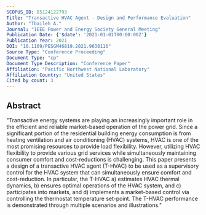 ```yaml
---
SCOPUS_ID: 85124122793
Title: "Transactive HVAC Agent - Design and Performance Evaluation"
Author: "Tbaileh A."
Journal: "IEEE Power and Energy Society General Meeting"
Publication Date: {'$date': '2021-01-01T00:00:00Z'}
Publication Year: 2021
DOI: "10.1109/PESGM46819.2021.9638116"
Source Type: "Conference Proceeding"
Document Type: "cp"
Document Type Description: "Conference Paper"
Affiliation: "Pacific Northwest National Laboratory"
Affiliation Country: "United States"
Cited by count: 3
---
```


## Abstract
"Transactive energy systems are playing an increasingly important role in the efficient and reliable market-based operation of the power grid. Since a significant portion of the residential building energy consumption is from heating ventilation and air conditioning (HVAC) systems, HVAC is one of the most promising resources to provide load flexibility. However, utilizing HVAC flexibility to provide various grid services while simultaneously maintaining consumer comfort and cost-reductions is challenging. This paper presents a design of a transactive HVAC agent (T-HVAC) to be used as a supervisory control for the HVAC system that can simultaneously ensure comfort and cost-reduction. In particular, the T-HVAC a) estimates HVAC thermal dynamics, b) ensures optimal operations of the HVAC system, and c) participates into markets, and d) implements a market-based control via controlling the thermostat temperature set-point. The T-HVAC performance is demonstrated through multiple scenarios and illustrations."
